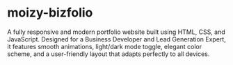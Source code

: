 # moizy-bizfolio
A fully responsive and modern portfolio website built using HTML, CSS, and JavaScript. Designed for a Business Developer and Lead Generation Expert, it features smooth animations, light/dark mode toggle, elegant color scheme, and a user-friendly layout that adapts perfectly to all devices.
